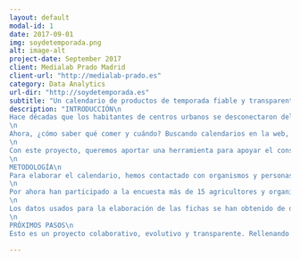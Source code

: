 ```yaml
---
layout: default
modal-id: 1
date: 2017-09-01
img: soydetemporada.png
alt: image-alt
project-date: September 2017
client: Medialab Prado Madrid
client-url: "http://medialab-prado.es"
category: Data Analytics
url-dir: "http://soydetemporada.es"
subtitle: "Un calendario de productos de temporada fiable y transparente. Para uso cotidiano. Made in #visualizar17."
description: "INTRODUCCIÓN\n
Hace décadas que los habitantes de centros urbanos se desconectaron del mundo agrícola y del ritmo natural de la tierra. Sea verano o invierno, norte o sur, en Europa siempre es posible encontrar fruta exótica en los estantes de los supermercados, y esto es gracias a un modelo productivo y logístico con un alto impacto medioambiental. Es necesario plantear un modelo de consumo sostenible y respetuoso que siga el ciclo natural de las plantas.\n
\n
Ahora, ¿cómo saber qué comer y cuándo? Buscando calendarios en la web, uno se enfrenta a una gran cantidad de datos e informaciones contradictorias. Este proyecto tiene por objetivo principal elaborar un calendario fiable, completo y lo más preciso posible.\n
\n
Con este proyecto, queremos aportar una herramienta para apoyar el consumo responsable, limitando el transporte excesivo de alimentos y el cultivo en invernaderos climatizados.\n
\n
METODOLOGÍA\n
Para elaborar el calendario, hemos contactado con organismos y personas del mundo agrícola para que nos comuniquen las temporadas de los productos en su zona. Hemos hablado con agricultores, grupos de consumo, observatorios agroalimentarios y consejos de producción ecológica. Hemos recolectado los datos a través de una tabla Excel y una encuesta online.\n
\n
Por ahora han participado a la encuesta más de 15 agricultores y organismos de varias comunidades autónomas: Andalucía, Asturias, Extremadura, Madrid, Murcia, Navarra y País Vasco. Se hizo una media de todos los resultados para crear un sólo calendario que junte información de todas las zonas.\n
\n
Los datos usados para la elaboración de las fichas se han obtenido de diversos organismos públicos y privados. Los principales son Mercasa, el Ministerio de Economía, Industria y Competitividad y el Ministerio de Agricultura y Pesca, Alimentación y Media Ambiente.\n
\n
PRÓXIMOS PASOS\n
Esto es un proyecto colaborativo, evolutivo y transparente. Rellenando la encuesta con el calendario de los productos en tu zona, nos ayudarás a mejorar la información mostrada a los usuarios en función de su localización."

---
```

